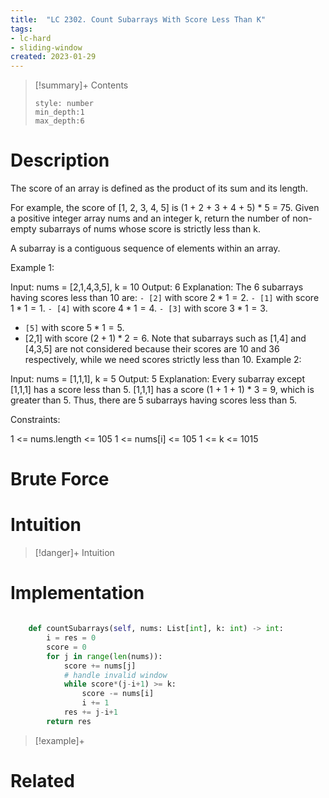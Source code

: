 ```yaml
---
title:  "LC 2302. Count Subarrays With Score Less Than K"
tags:
- lc-hard
- sliding-window
created: 2023-01-29
---
```


>[!summary]+ Contents
>```toc
>style: number
>min_depth:1
>max_depth:6
>```

# Description
The score of an array is defined as the product of its sum and its length.

For example, the score of [1, 2, 3, 4, 5] is (1 + 2 + 3 + 4 + 5) * 5 = 75.
Given a positive integer array nums and an integer k, return the number of non-empty subarrays of nums whose score is strictly less than k.

A subarray is a contiguous sequence of elements within an array.

 

Example 1:

Input: nums = [2,1,4,3,5], k = 10
Output: 6
Explanation:
The 6 subarrays having scores less than 10 are:
``- [2]`` with score $2 * 1 = 2.$
`- [1]` with score $1 * 1 = 1$.
``- [4]`` with score $4 * 1 = 4$.
``- [3]`` with score $3 * 1 = 3$. 
- ``[5]`` with score $5 * 1 = 5$.
- [2,1] with score $(2 + 1) * 2 = 6$.
Note that subarrays such as [1,4] and [4,3,5] are not considered because their scores are 10 and 36 respectively, while we need scores strictly less than 10.
Example 2:

Input: nums = [1,1,1], k = 5
Output: 5
Explanation:
Every subarray except [1,1,1] has a score less than 5.
[1,1,1] has a score (1 + 1 + 1) * 3 = 9, which is greater than 5.
Thus, there are 5 subarrays having scores less than 5.
 

Constraints:

1 <= nums.length <= 105
1 <= nums[i] <= 105
1 <= k <= 1015
# Brute Force
# Intuition

>[!danger]+ Intuition

# Implementation
```python

    def countSubarrays(self, nums: List[int], k: int) -> int:
        i = res = 0
        score = 0
        for j in range(len(nums)):
            score += nums[j]
            # handle invalid window
            while score*(j-i+1) >= k:
                score -= nums[i]
                i += 1
            res += j-i+1
        return res
```

>[!example]+ 


# Related
